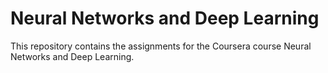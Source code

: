 # Neural Networks and Deep Learning
This repository contains the assignments for the Coursera course Neural Networks and Deep Learning.
